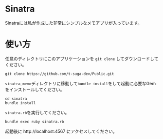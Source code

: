 # Sinatra
Sinatraには私が作成した非常にシンプルなメモアプリが入っています。

# 使い方
任意のディレクトリにこのアプリケーションを `git clone` してダウンロードしてください。
```
git clone https://github.com/t-suga-dev/Public.git
```
`sinatra_memo`ディレクトリに移動して`bundle install`をして起動に必要なGemをインストールしてください。
```
cd sinatra
bundle install
```
`sinatra.rb`を実行してください。
```
bundle exec ruby sinatra.rb
```
起動後に http://localhost:4567 にアクセスしてください。
